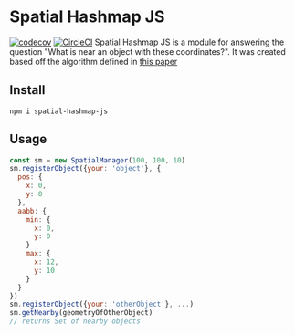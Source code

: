 # Spatial Hashmap JS
[![codecov](https://codecov.io/gh/derduher/spatial-hashmap-js/branch/master/graph/badge.svg)](https://codecov.io/gh/derduher/spatial-hashmap-js)
[![CircleCI](https://circleci.com/gh/derduher/spatial-hashmap-js.svg?style=svg)](https://circleci.com/gh/derduher/spatial-hashmap-js)
Spatial Hashmap JS is a module for answering the question "What is near an object with these coordinates?". It was created based off the algorithm defined in [this paper](http://www.cs.ucf.edu/~jmesit/publications/scsc%202005.pdf)

## Install

`npm i spatial-hashmap-js`

## Usage

```javascript
const sm = new SpatialManager(100, 100, 10)
sm.registerObject({your: 'object'}, {
  pos: {
    x: 0,
    y: 0
  },
  aabb: {
    min: {
      x: 0,
      y: 0
    }
    max: {
      x: 12,
      y: 10
    }
  }
})
sm.registerObject({your: 'otherObject'}, ...)
sm.getNearby(geometryOfOtherObject)
// returns Set of nearby objects
```
